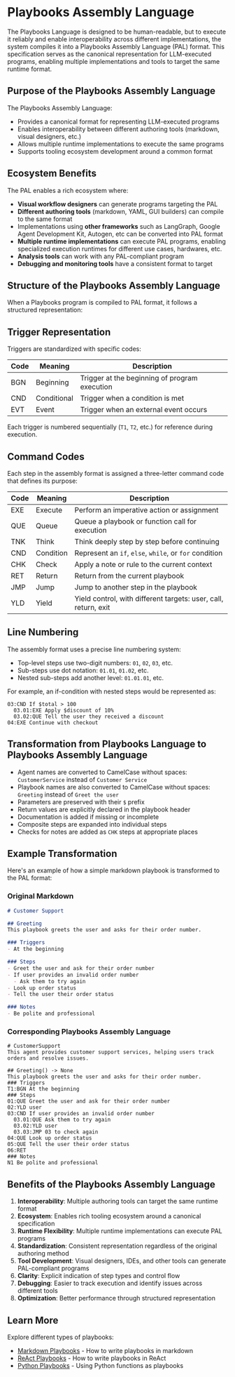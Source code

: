 # Playbooks Assembly Language

The Playbooks Language is designed to be human-readable, but to execute it reliably and enable interoperability across different implementations, the system compiles it into a Playbooks Assembly Language (PAL) format. This specification serves as the canonical representation for LLM-executed programs, enabling multiple implementations and tools to target the same runtime format.

## Purpose of the Playbooks Assembly Language

The Playbooks Assembly Language:

- Provides a canonical format for representing LLM-executed programs
- Enables interoperability between different authoring tools (markdown, visual designers, etc.)
- Allows multiple runtime implementations to execute the same programs
- Supports tooling ecosystem development around a common format

## Ecosystem Benefits

The PAL enables a rich ecosystem where:

- **Visual workflow designers** can generate programs targeting the PAL
- **Different authoring tools** (markdown, YAML, GUI builders) can compile to the same format
- Implementations using **other frameworks** such as LangGraph, Google Agent Development Kit, Autogen, etc can be converted into PAL format
- **Multiple runtime implementations** can execute PAL programs, enabling specialized execution runtimes for different use cases, hardwares, etc.
- **Analysis tools** can work with any PAL-compliant program
- **Debugging and monitoring tools** have a consistent format to target

## Structure of the Playbooks Assembly Language

When a Playbooks program is compiled to PAL format, it follows a structured representation:

## Trigger Representation

Triggers are standardized with specific codes:

| Code | Meaning | Description |
|------|---------|-------------|
| BGN  | Beginning | Trigger at the beginning of program execution |
| CND  | Conditional | Trigger when a condition is met |
| EVT  | Event | Trigger when an external event occurs |

Each trigger is numbered sequentially (`T1`, `T2`, etc.) for reference during execution.

## Command Codes

Each step in the assembly format is assigned a three-letter command code that defines its purpose:

| Code | Meaning | Description |
|------|---------|-------------|
| EXE  | Execute | Perform an imperative action or assignment |
| QUE  | Queue | Queue a playbook or function call for execution |
| TNK  | Think | Think deeply step by step before continuing |
| CND  | Condition | Represent an `if`, `else`, `while`, or `for` condition |
| CHK  | Check | Apply a note or rule to the current context |
| RET  | Return | Return from the current playbook |
| JMP  | Jump | Jump to another step in the playbook |
| YLD  | Yield | Yield control, with different targets: user, call, return, exit |

## Line Numbering

The assembly format uses a precise line numbering system:

- Top-level steps use two-digit numbers: `01`, `02`, `03`, etc.
- Sub-steps use dot notation: `01.01`, `01.02`, etc.
- Nested sub-steps add another level: `01.01.01`, etc.

For example, an if-condition with nested steps would be represented as:

```
03:CND If $total > 100
  03.01:EXE Apply $discount of 10%
  03.02:QUE Tell the user they received a discount
04:EXE Continue with checkout
```

## Transformation from Playbooks Language to Playbooks Assembly Language

- Agent names are converted to CamelCase without spaces: `CustomerService` instead of `Customer Service`
- Playbook names are also converted to CamelCase without spaces: `Greeting` instead of `Greet the user`
- Parameters are preserved with their `$` prefix
- Return values are explicitly declared in the playbook header
- Documentation is added if missing or incomplete
- Composite steps are expanded into individual steps
- Checks for notes are added as `CHK` steps at appropriate places

## Example Transformation

Here's an example of how a simple markdown playbook is transformed to the PAL format:

### Original Markdown

```markdown
# Customer Support

## Greeting
This playbook greets the user and asks for their order number.

### Triggers
- At the beginning

### Steps
- Greet the user and ask for their order number
- If user provides an invalid order number
  - Ask them to try again
- Look up order status
- Tell the user their order status

### Notes
- Be polite and professional
```

### Corresponding Playbooks Assembly Language

```
# CustomerSupport
This agent provides customer support services, helping users track orders and resolve issues.

## Greeting() -> None
This playbook greets the user and asks for their order number.
### Triggers
T1:BGN At the beginning
### Steps
01:QUE Greet the user and ask for their order number
02:YLD user
03:CND If user provides an invalid order number
  03.01:QUE Ask them to try again
  03.02:YLD user
  03.03:JMP 03 to check again
04:QUE Look up order status
05:QUE Tell the user their order status
06:RET
### Notes
N1 Be polite and professional
```

## Benefits of the Playbooks Assembly Language

1. **Interoperability**: Multiple authoring tools can target the same runtime format
2. **Ecosystem**: Enables rich tooling ecosystem around a canonical specification
3. **Runtime Flexibility**: Multiple runtime implementations can execute PAL programs
4. **Standardization**: Consistent representation regardless of the original authoring method
5. **Tool Development**: Visual designers, IDEs, and other tools can generate PAL-compliant programs
6. **Clarity**: Explicit indication of step types and control flow
7. **Debugging**: Easier to track execution and identify issues across different tools
8. **Optimization**: Better performance through structured representation

## Learn More

Explore different types of playbooks:

- [Markdown Playbooks](../playbook-types/markdown-playbooks.md) - How to write playbooks in markdown
- [ReAct Playbooks](../playbook-types/react-playbooks.md) - How to write playbooks in ReAct
- [Python Playbooks](../playbook-types/python-playbooks.md) - Using Python functions as playbooks 